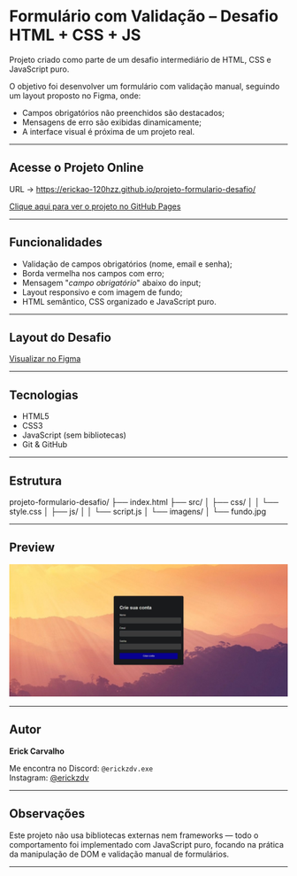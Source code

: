 #  Formulário com Validação – Desafio HTML + CSS + JS

Projeto criado como parte de um desafio intermediário de HTML, CSS e JavaScript puro.

O objetivo foi desenvolver um formulário com validação manual, seguindo um layout proposto no Figma, onde:
- Campos obrigatórios não preenchidos são destacados;
- Mensagens de erro são exibidas dinamicamente;
- A interface visual é próxima de um projeto real.

---

##  Acesse o Projeto Online

URL -> https://erickao-120hzz.github.io/projeto-formulario-desafio/

 [Clique aqui para ver o projeto no GitHub Pages](https://erickcarvalho.github.io/projeto-formulario-desafio/)

---

##  Funcionalidades

-  Validação de campos obrigatórios (nome, email e senha);
-  Borda vermelha nos campos com erro;
-  Mensagem "*campo obrigatório*" abaixo do input;
-  Layout responsivo e com imagem de fundo;
-  HTML semântico, CSS organizado e JavaScript puro.

---

##  Layout do Desafio

 [Visualizar no Figma](https://www.figma.com/design/zBKnYG9UNdUiIr8ClQTWSG/DESAFIO---HTML-CSS-JS-INTERMEDI%C3%81RIO?node-id=3-2&p=f&t=yjZjXwCmeGF1Cj8N-0)

---

##  Tecnologias

- HTML5
- CSS3
- JavaScript (sem bibliotecas)
- Git & GitHub

---

##  Estrutura

projeto-formulario-desafio/
├── index.html
├── src/
│ ├── css/
│ │ └── style.css
│ ├── js/
│ │ └── script.js
│ └── imagens/
│ └── fundo.jpg

---

##  Preview

![Preview do formulário](src/imagens/preview.jpg)

---

##  Autor

**Erick Carvalho**

 Me encontra no Discord: `@erickzdv.exe`  
 Instagram: [@erickzdv](https://instagram.com/erickzdv)

---

##  Observações

Este projeto não usa bibliotecas externas nem frameworks — todo o comportamento foi implementado com JavaScript puro, focando na prática da manipulação de DOM e validação manual de formulários.

---
